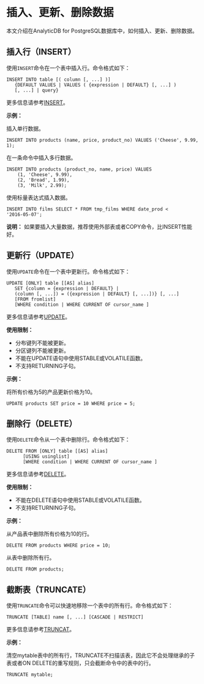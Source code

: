 # 插入、更新、删除数据

本文介绍在AnalyticDB for PostgreSQL数据库中，如何插入、更新、删除数据。

## 插入行（INSERT）

使用`INSERT`命令在一个表中插入行。命令格式如下：

```
INSERT INTO table [( column [, ...] )]
   {DEFAULT VALUES | VALUES ( {expression | DEFAULT} [, ...] ) 
   [, ...] | query}
```

更多信息请参考[INSERT](http://gpdb.docs.pivotal.io/6-14/ref_guide/sql_commands/INSERT.html)。

**示例：**

插入单行数据。

```
INSERT INTO products (name, price, product_no) VALUES ('Cheese', 9.99, 1);
```

在一条命令中插入多行数据。

```
INSERT INTO products (product_no, name, price) VALUES
    (1, 'Cheese', 9.99),
    (2, 'Bread', 1.99),
    (3, 'Milk', 2.99);
```

使用标量表达式插入数据。

```
INSERT INTO films SELECT * FROM tmp_films WHERE date_prod < 
'2016-05-07';
```

**说明：** 如果要插入大量数据，推荐使用外部表或者COPY命令，比INSERT性能好。

## 更新行（UPDATE）

使用`UPDATE`命令在一个表中更新行。命令格式如下：

```
UPDATE [ONLY] table [[AS] alias]
   SET {column = {expression | DEFAULT} |
   (column [, ...]) = ({expression | DEFAULT} [, ...])} [, ...]
   [FROM fromlist]
   [WHERE condition | WHERE CURRENT OF cursor_name ]
```

更多信息请参考[UPDATE](http://gpdb.docs.pivotal.io/6-14/ref_guide/sql_commands/UPDATE.html)。

**使用限制：**

-   分布键列不能被更新。
-   分区键列不能被更新。
-   不能在UPDATE语句中使用STABLE或VOLATILE函数。
-   不支持RETURNING子句。

**示例：**

将所有价格为5的产品更新价格为10。

```
UPDATE products SET price = 10 WHERE price = 5;
```

## 删除行（DELETE）

使用`DELETE`命令从一个表中删除行。命令格式如下：

```
DELETE FROM [ONLY] table [[AS] alias]
      [USING usinglist]
      [WHERE condition | WHERE CURRENT OF cursor_name ]
```

更多信息请参考[DELETE](http://gpdb.docs.pivotal.io/6-14/ref_guide/sql_commands/DELETE.html)。

**使用限制：**

-   不能在DELETE语句中使用STABLE或VOLATILE函数。
-   不支持RETURNING子句。

**示例：**

从产品表中删除所有价格为10的行。

```
DELETE FROM products WHERE price = 10;
```

从表中删除所有行。

```
DELETE FROM products;
```

## 截断表（TRUNCATE）

使用`TRUNCATE`命令可以快速地移除一个表中的所有行。命令格式如下：

```
TRUNCATE [TABLE] name [, ...] [CASCADE | RESTRICT]
```

更多信息请参考[TRUNCAT](http://gpdb.docs.pivotal.io/6-14/ref_guide/sql_commands/TRUNCATE.html)。

**示例：**

清空mytable表中的所有行，TRUNCATE不扫描该表，因此它不会处理继承的子表或者ON DELETE的重写规则，只会截断命令中的表中的行。

```
TRUNCATE mytable;
```

